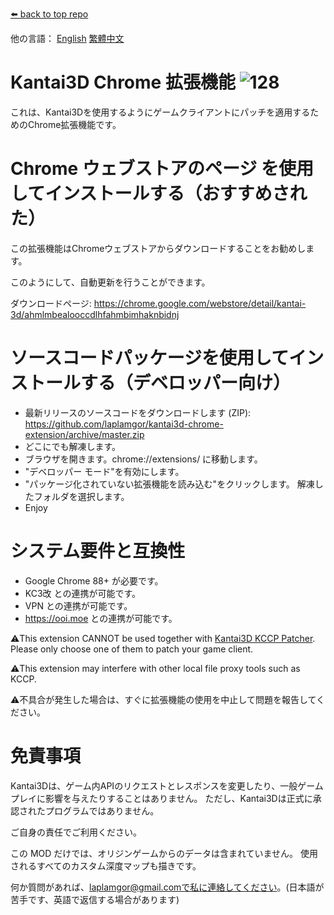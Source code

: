 [⬅️ back to top repo](https://github.com/laplamgor/kantai3d)

他の言語： [English](https://github.com/laplamgor/kantai3d-chrome-extension/blob/master/README.md) [繁體中文](https://github.com/laplamgor/kantai3d-chrome-extension/blob/master/README.zh-Hant.md)

# Kantai3D Chrome 拡張機能 ![128](https://user-images.githubusercontent.com/11514317/103167807-40271080-4869-11eb-97b1-db51d5d39a0c.png)

これは、Kantai3Dを使用するようにゲームクライアントにパッチを適用するためのChrome拡張機能です。

# Chrome ウェブストアのページ を使用してインストールする（おすすめされた）
この拡張機能はChromeウェブストアからダウンロードすることをお勧めします。

このようにして、自動更新を行うことができます。

ダウンロードページ:
https://chrome.google.com/webstore/detail/kantai-3d/ahmlmbealooccdlhfahmbimhaknbidnj

# ソースコードパッケージを使用してインストールする（デベロッパー向け）

* 最新リリースのソースコードをダウンロードします (ZIP): https://github.com/laplamgor/kantai3d-chrome-extension/archive/master.zip
* どこにでも解凍します。
* ブラウザを開きます。chrome://extensions/ に移動します。
* "デベロッパー モード"を有効にします。
* "パッケージ化されていない拡張機能を読み込む"をクリックします。 解凍したフォルダを選択します。
* Enjoy

# システム要件と互換性
* Google Chrome 88+ が必要です。
* KC3改 との連携が可能です。
* VPN との連携が可能です。
* https://ooi.moe との連携が可能です。

⚠️This extension CANNOT be used together with [Kantai3D KCCP Patcher](https://github.com/laplamgor/kantai3d-kccp-patcher). 
Please only choose one of them to patch your game client.

⚠️This extension may interfere with other local file proxy tools such as KCCP.

⚠️不具合が発生した場合は、すぐに拡張機能の使用を中止して問題を報告してください。

# 免責事項
Kantai3Dは、ゲーム内APIのリクエストとレスポンスを変更したり、一般ゲームプレイに影響を与えたりすることはありません。 ただし、Kantai3Dは正式に承認されたプログラムではありません。

ご自身の責任でご利用ください。

この MOD だけでは、オリジンゲームからのデータは含まれていません。 使用されるすべてのカスタム深度マップも描きです。

何か質問があれば、laplamgor@gmail.comで私に連絡してください。(日本語が苦手です、英語で返信する場合があります)
